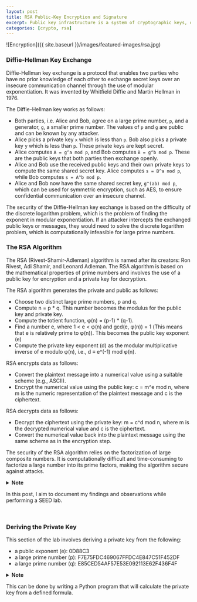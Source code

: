 ```yaml
---
layout: post
title: RSA Public-Key Encryption and Signature
excerpt: Public key infrastructure is a system of cryptographic keys, digital certificates, and certificate authorities that is used to verify the authenticity of digital information and ensure secure communication over networks. A PKI system uses a public key and a private key. While the public key is freely available and used to encrypt data or verify digital signatures, the private key is kept secret and used for decryption or creating digital signatures.
categories: [crypto, rsa]
---
```


![Encryption]({{ site.baseurl }}/images/featured-images/rsa.jpg)



### Diffie-Hellman Key Exchange

Diffie-Hellman key exchange is a protocol that enables two parties who have no prior knowledge of each other to exchange secret keys over an insecure communication channel through the use of modular exponentiation. It was invented by Whitfield Diffie and Martin Hellman in 1976.

The Diffie-Hellman key works as follows:
- Both parties, i.e. Alice and Bob, agree on a large prime number, `p`, and a generator, `g`, a smaller prime number. The values of `p` and `g` are public and can be known by any attacker.
- Alice picks a private key `x` which is less than `p`. Bob also picks a private key `y` which is less than `p`. These private keys are kept secret.
- Alice computes `A = g^a mod p`, and Bob computes `B = g^b mod p`. These are the public keys that both parties then exchange openly.
- Alice and Bob use the received public keys and their own private keys to compute the same shared secret key. Alice computes `s = B^a mod p`, while Bob computes `s = A^b mod p`.
- Alice and Bob now have the same shared secret key, `g^(ab) mod p`, which can be used for symmetric encryption, such as AES, to ensure confidential communication over an insecure channel.

The security of the Diffie-Hellman key exchange is based on the difficulty of the discrete logarithm problem, which is the problem of finding the exponent in modular exponentiation. If an attacker intercepts the exchanged public keys or messages, they would need to solve the discrete logarithm problem, which is computationally infeasible for large prime numbers.


### The RSA Algorithm

The RSA (Rivest-Shamir-Adleman) algorithm is named after its creators: Ron Rivest, Adi Shamir, and Leonard Adleman. The RSA algorithm is based on the mathematical properties of prime numbers and involves the use of a public key for encryption and a private key for decryption.

The RSA algorithm generates the private and public as follows:
- Choose two distinct large prime numbers, p and q.
- Compute n = p * q. This number becomes the modulus for the public key and private key.
- Compute the totient function, φ(n) = (p-1) * (q-1).
- Find a number e, where 1 < e < φ(n) and gcd(e, φ(n)) = 1 (This means that e is relatively prime to φ(n)). This becomes the public key exponent (e)
- Compute the private key exponent (d) as the modular multiplicative inverse of e modulo φ(n), i.e., d ≡ e^(-1) mod φ(n).

RSA encrypts data as follows:
- Convert the plaintext message into a numerical value using a suitable scheme (e.g., ASCII).
- Encrypt the numerical value using the public key: c = m^e mod n, where m is the numeric representation of the plaintext message and c is the ciphertext.

RSA decrypts data as follows:
- Decrypt the ciphertext using the private key: m = c^d mod n, where m is the decrypted numerical value and c is the ciphertext.
- Convert the numerical value back into the plaintext message using the same scheme as in the encryption step.

The security of the RSA algorithm relies on the factorization of large composite numbers. It is computationally difficult and time-consuming to factorize a large number into its prime factors, making the algorithm secure against attacks.

<details>
<summary><b>Note</b></summary>
When the private key is used for encryption, it no longer serves the purpose of encryption, because anyone with the public key has access to the encrypted data. Instead, when a private key is used, it is used as a form of signature to show that the data is from the expected origin.
</details>

In this post, I aim to document my findings and observations while performing a SEED lab.


<br>

### Deriving the Private Key

This section of the lab involves deriving a private key from the following:
- a public exponent (e): 0D88C3
- a large prime number (p): F7E75FDC469067FFDC4E847C51F452DF
- a large prime number (q): E85CED54AF57E53E092113E62F436F4F

<details>
<summary><b>Note</b></summary>
<div markdown="1">
  
- The prime numbers used for this lab are 128 bits and are not large enough to be secure. However, 128 bits were selected to simplify the lab.
- In practice, these numbers should be at least 512 bits long.
</div></details>

This can be done by writing a Python program that will calculate the private key from a defined formula.

